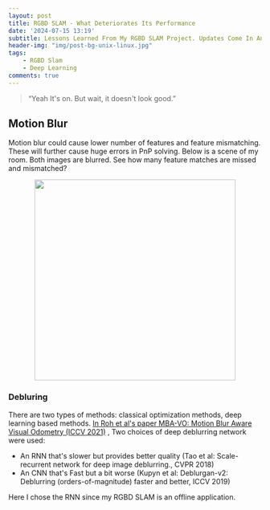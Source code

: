 ```yaml
---
layout: post
title: RGBD SLAM - What Deteriorates Its Performance
date: '2024-07-15 13:19'
subtitle: Lessons Learned From My RGBD SLAM Project. Updates Come In Anytime
header-img: "img/post-bg-unix-linux.jpg"
tags:
    - RGBD Slam
    - Deep Learning
comments: true
---
```


> “Yeah It's on. But wait, it doesn't look good.”

## Motion Blur

Motion blur could cause lower number of features and feature mismatching. These will further cause huge errors in PnP solving. Below is a scene of my room. Both images are blurred. See how many feature matches are missed and mismatched?


<div style="text-align: center;">
<p align="center">
    <figure>
        <img src="https://github.com/user-attachments/assets/740de502-c7c2-42c6-ab89-e35b3ddb4a19" height="400" alt=""/>
    </figure>
</p>
</div>

### Debluring

There are two types of methods: classical optimization methods, deep learning based methods. [In Roh et al's paper MBA-VO: Motion Blur Aware Visual Odometry (ICCV 2021)](https://doi.org/10.1109/ICCV48922.2021.01178) , Two choices of deep deblurring network were used:

- An RNN that's slower but provides better quality (Tao et al: Scale-recurrent network for deep image deblurring., CVPR 2018)
- An CNN that's Fast but a bit worse (Kupyn et al: Deblurgan-v2: Deblurring (orders-of-magnitude) faster and better, ICCV 2019)

Here I chose the RNN since my RGBD SLAM is an offline application. 